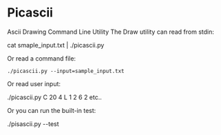 Picascii
========

Ascii Drawing Command Line Utility
The Draw utility can read from stdin:

   cat smaple_input.txt | ./picascii.py

Or read a command file:

    ./picascii.py --input=sample_input.txt

Or read user input:

   ./picascii.py 
   C 20 4 <enter>
   L 1 2 6 2 <enter>
   etc..

Or you can run the built-in test:

   ./pisascii.py --test
